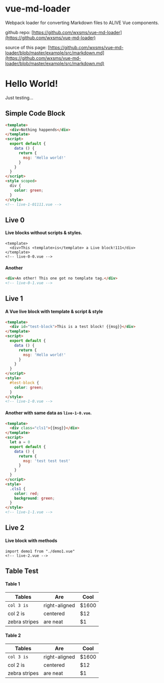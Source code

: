 # vue-md-loader

Webpack loader for converting Markdown files to ALIVE Vue components.

github repo: [https://github.com/wxsms/vue-md-loader](https://github.com/wxsms/vue-md-loader)

source of this page: [https://github.com/wxsms/vue-md-loader/blob/master/example/src/markdown.md](https://github.com/wxsms/vue-md-loader/blob/master/example/src/markdown.md)

# Hello World!

Just testing...

## Simple Code Block

```html
<template>
  <div>Nothing happends</div>
</template>
<script>
  export default {
    data () {
      return {
        msg: 'Hello world!'
      }
    }
  }
</script>
<style scoped>
  div {
    color: green;
  }
</style>
<!-- live-1-01111.vue -->
```

## Live 0

#### Live blocks without scripts & styles.

```vue
<template>
  <div>This <template>is</template> a Live block!111</div>
</template>
<!-- live-0-0.vue -->
```

#### Another

```html
<div>An other! This one got no template tag.</div>
<!-- live-0-1.vue -->
```

## Live 1

#### A Vue live block with template & script & style

```html
<template>
  <div id="test-block">This is a test block! {{msg}}</div>
</template>
<script>
  export default {
    data () {
      return {
        msg: 'Hello world!'
      }
    }
  }
</script>
<style>
  #test-block {
    color: green;
  }
</style>
<!-- live-1-0.vue -->
```

#### Another with same data as `live-1-0.vue`.

```html
<template>
  <div class="cls1">{{msg}}</div>
</template>
<script>
  let a = 0
  export default {
    data () {
      return {
        msg: 'test test test'
      }
    }
  }
</script>
<style>
  .cls1 {
    color: red;
    background: green;
  }
</style>
<!-- live-1-1.vue -->
```

## Live 2

#### Live block with methods

```vue-compnent
import demo1 from "./demo1.vue"
<!-- live-2.vue -->
```

## Table Test

#### Table 1

| Tables         | Are           | Cool  |
| -------------- | ------------- | ----- |
| `col 3 is`     | right-aligned | $1600 |
| col 2 is       | centered      |   $12 |
| zebra stripes  | are neat      |    $1 |

#### Table 2

| Tables         | Are           | Cool  |
| -------------- | ------------- | ----- |
| `col 3 is`     | right-aligned | $1600 |
| col 2 is       | centered      |   $12 |
| zebra stripes  | are neat      |    $1 |
